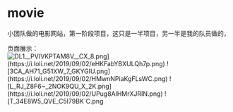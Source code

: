 # movie
小团队做的电影网站，第一阶段项目，这只是一半项目，另一半是我的队员做的，


页面展示：
![DL1__PVIVKPT`AM8V__CX_8.png](https://i.loli.net/2019/09/02/eHKFabYBXULQh7p.png)
![3CA_AH71_G51XW_7_GKYGIU.png](https://i.loli.net/2019/09/02/HMwnNPiaKgFLsWC.png)
![L_RJ_Z8F6~_2NOK9QU_X_2K.png](https://i.loli.net/2019/09/02/UPug8AlHMrXJRIN.png)
![`T_34E8W5_QVE_C5I79BK`C.png](https://i.loli.net/2019/09/02/yK2ehsO6fSdc895.png)
